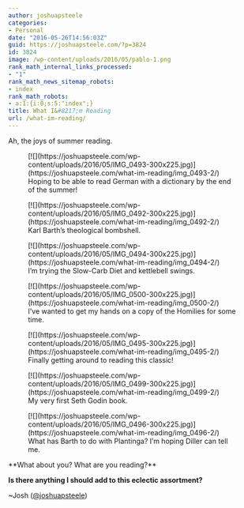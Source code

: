 ```yaml
---
author: joshuapsteele
categories:
- Personal
date: "2016-05-26T14:56:03Z"
guid: https://joshuapsteele.com/?p=3824
id: 3824
image: /wp-content/uploads/2016/05/pablo-1.png
rank_math_internal_links_processed:
- "1"
rank_math_news_sitemap_robots:
- index
rank_math_robots:
- a:1:{i:0;s:5:"index";}
title: What I&#8217;m Reading
url: /what-im-reading/
---
```


Ah, the joys of summer reading.

<div class="gallery galleryid-3824 gallery-columns-3 gallery-size-medium" id="gallery-1"><figure class="gallery-item"><div class="gallery-icon landscape"> [![](https://joshuapsteele.com/wp-content/uploads/2016/05/IMG_0493-300x225.jpg)](https://joshuapsteele.com/what-im-reading/img_0493-2/) </div> <figcaption class="wp-caption-text gallery-caption" id="gallery-1-3829"> Hoping to be able to read German with a dictionary by the end of the summer! </figcaption></figure><figure class="gallery-item"><div class="gallery-icon landscape"> [![](https://joshuapsteele.com/wp-content/uploads/2016/05/IMG_0492-300x225.jpg)](https://joshuapsteele.com/what-im-reading/img_0492-2/) </div> <figcaption class="wp-caption-text gallery-caption" id="gallery-1-3828"> Karl Barth’s theological bombshell. </figcaption></figure><figure class="gallery-item"><div class="gallery-icon landscape"> [![](https://joshuapsteele.com/wp-content/uploads/2016/05/IMG_0494-300x225.jpg)](https://joshuapsteele.com/what-im-reading/img_0494-2/) </div> <figcaption class="wp-caption-text gallery-caption" id="gallery-1-3830"> I’m trying the Slow-Carb Diet and kettlebell swings. </figcaption></figure><figure class="gallery-item"><div class="gallery-icon landscape"> [![](https://joshuapsteele.com/wp-content/uploads/2016/05/IMG_0500-300x225.jpg)](https://joshuapsteele.com/what-im-reading/img_0500-2/) </div> <figcaption class="wp-caption-text gallery-caption" id="gallery-1-3834"> I’ve wanted to get my hands on a copy of the Homilies for some time. </figcaption></figure><figure class="gallery-item"><div class="gallery-icon landscape"> [![](https://joshuapsteele.com/wp-content/uploads/2016/05/IMG_0495-300x225.jpg)](https://joshuapsteele.com/what-im-reading/img_0495-2/) </div> <figcaption class="wp-caption-text gallery-caption" id="gallery-1-3831"> Finally getting around to reading this classic! </figcaption></figure><figure class="gallery-item"><div class="gallery-icon landscape"> [![](https://joshuapsteele.com/wp-content/uploads/2016/05/IMG_0499-300x225.jpg)](https://joshuapsteele.com/what-im-reading/img_0499-2/) </div> <figcaption class="wp-caption-text gallery-caption" id="gallery-1-3833"> My very first Seth Godin book. </figcaption></figure><figure class="gallery-item"><div class="gallery-icon landscape"> [![](https://joshuapsteele.com/wp-content/uploads/2016/05/IMG_0496-300x225.jpg)](https://joshuapsteele.com/what-im-reading/img_0496-2/) </div> <figcaption class="wp-caption-text gallery-caption" id="gallery-1-3832"> What has Barth to do with Plantinga? I’m hoping Diller can tell me. </figcaption></figure> </div>**What about you? What are you reading?**

**Is there anything I should add to this eclectic assortment?**

~Josh ([@joshuapsteele](https://twitter.com/joshuapsteele))